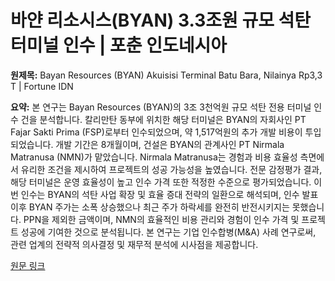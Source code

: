 # 바얀 리소시스(BYAN) 3.3조원 규모 석탄 터미널 인수 | 포춘 인도네시아

**원제목:** Bayan Resources (BYAN) Akuisisi Terminal Batu Bara, Nilainya Rp3,3 T | Fortune IDN

**요약:** 본 연구는 Bayan Resources (BYAN)의 3조 3천억원 규모 석탄 전용 터미널 인수 건을 분석합니다.  칼리만탄 동부에 위치한 해당 터미널은 BYAN의 자회사인 PT Fajar Sakti Prima (FSP)로부터 인수되었으며,  약 1,517억원의 추가 개발 비용이 투입되었습니다.  개발 기간은 8개월이며,  건설은 BYAN의 관계사인 PT Nirmala Matranusa (NMN)가 맡았습니다.  Nirmala Matranusa는 경험과 비용 효율성 측면에서 유리한 조건을 제시하여 프로젝트의 성공 가능성을 높였습니다.  전문 감정평가 결과, 해당 터미널은 운영 효율성이 높고 인수 가격 또한 적정한 수준으로 평가되었습니다.  이번 인수는 BYAN의 석탄 사업 확장 및 효율 증대 전략의 일환으로 해석되며,  인수 발표 이후 BYAN 주가는 소폭 상승했으나 최근 주가 하락세를 완전히 반전시키지는 못했습니다.  PPN을 제외한 금액이며,  NMN의 효율적인 비용 관리와 경험이 인수 가격 및 프로젝트 성공에 기여한 것으로 분석됩니다.  본 연구는 기업 인수합병(M&A) 사례 연구로써,  관련 업계의 전략적 의사결정 및 재무적 분석에 시사점을 제공합니다.

[원문 링크](https://www.fortuneidn.com/business/bayan-resources-byan-akuisisi-terminal-batu-bara-nilainya-rp3-3-t-00-3dhnm-0fg8kj)
